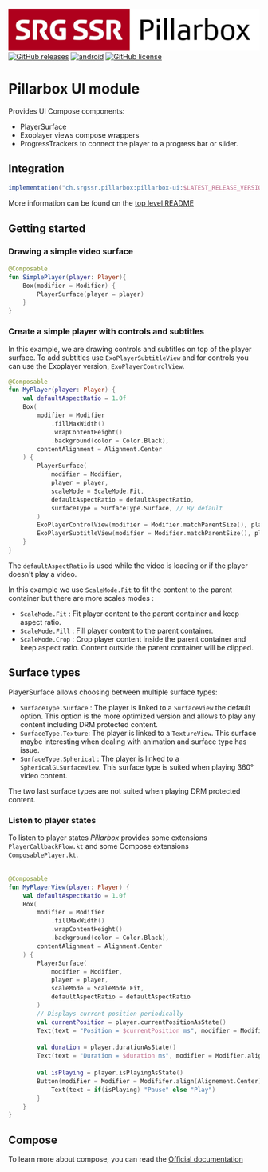 [![Pillarbox logo](https://github.com/SRGSSR/pillarbox-apple/blob/main/docs/README-images/logo.jpg)](https://github.com/SRGSSR/pillarbox-android)
[![GitHub releases](https://img.shields.io/github/v/release/SRGSSR/pillarbox-android)](https://github.com/SRGSSR/pillarbox-android/releases)
[![android](https://img.shields.io/badge/android-21+-green)](https://github.com/SRGSSR/pillarbox-android)
[![GitHub license](https://img.shields.io/github/license/SRGSSR/pillarbox-android)](https://github.com/SRGSSR/pillarbox-android/blob/main/LICENSE)

# Pillarbox UI module

Provides UI Compose components:

- PlayerSurface
- Exoplayer views compose wrappers
- ProgressTrackers to connect the player to a progress bar or slider.

## Integration

```gradle
implementation("ch.srgssr.pillarbox:pillarbox-ui:$LATEST_RELEASE_VERSION")
```

More information can be found on the [top level README](../docs/README.md)

## Getting started

### Drawing a simple video surface

```kotlin
@Composable
fun SimplePlayer(player: Player){
    Box(modifier = Modifier) {
        PlayerSurface(player = player)
    }
}
```

### Create a simple player with controls and subtitles

In this example, we are drawing controls and subtitles on top of the player surface. To add subtitles use `ExoPlayerSubtitleView` and for controls
you can use the Exoplayer version, `ExoPlayerControlView`.

```kotlin
@Composable
fun MyPlayer(player: Player) {
    val defaultAspectRatio = 1.0f
    Box(
        modifier = Modifier
            .fillMaxWidth()
            .wrapContentHeight()
            .background(color = Color.Black),
        contentAlignment = Alignment.Center
    ) {
        PlayerSurface(
            modifier = Modifier,
            player = player,
            scaleMode = ScaleMode.Fit,
            defaultAspectRatio = defaultAspectRatio,
            surfaceType = SurfaceType.Surface, // By default
        )
        ExoPlayerControlView(modifier = Modifier.matchParentSize(), player = player)
        ExoPlayerSubtitleView(modifier = Modifier.matchParentSize(), player = player)
    }
}
```

The `defaultAspectRatio` is used while the video is loading or if the player doesn't play a video.

In this example we use `ScaleMode.Fit` to fit the content to the parent container but there are more scales modes :

- `ScaleMode.Fit` : Fit player content to the parent container and keep aspect ratio.
- `ScaleMode.Fill` : Fill player content to the parent container.
- `ScaleMode.Crop` : Crop player content inside the parent container and keep aspect ratio. Content outside the parent container will be clipped.

## Surface types

PlayerSurface allows choosing between multiple surface types:

 - `SurfaceType.Surface` : The player is linked to a `SurfaceView` the default option.
   This option is the more optimized version and allows to play 
   any content including DRM protected content.
 - `SurfaceType.Texture`: The player is linked to a `TextureView`.
   This surface maybe interesting when dealing with animation and surface type has 
   issue.
 - `SurfaceType.Spherical` : The player is linked to a `SphericalGLSurfaceView`. This surface type is suited when playing 360° video content.

The two last surface types are not suited when playing DRM protected content.


### Listen to player states

To listen to player states _Pillarbox_ provides some extensions `PlayerCallbackFlow.kt` and some Compose extensions `ComposablePlayer.kt`.

```kotlin

@Composable
fun MyPlayerView(player: Player) {
    val defaultAspectRatio = 1.0f
    Box(
        modifier = Modifier
            .fillMaxWidth()
            .wrapContentHeight()
            .background(color = Color.Black),
        contentAlignment = Alignment.Center
    ) {
        PlayerSurface(
            modifier = Modifier,
            player = player,
            scaleMode = ScaleMode.Fit,
            defaultAspectRatio = defaultAspectRatio
        )
        // Displays current position periodically
        val currentPosition = player.currentPositionAsState()
        Text(text = "Position = $currentPosition ms", modifier = Modifier.align(Alignment.TopStart))
        
        val duration = player.durationAsState()
        Text(text = "Duration = $duration ms", modifier = Modifier.align(Alignment.TopEnd))
        
        val isPlaying = player.isPlayingAsState()
        Button(modifier = Modifier = Modififer.align(Alignement.Center), onClick = { togglePlayingBack() }){
            Text(text = if(isPlaying) "Pause" else "Play")
        }
    }
}
```

## Compose

To learn more about compose, you can read the [Official documentation](https://developer.android.com/jetpack/compose)


